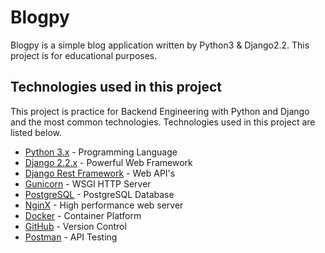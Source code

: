 # Blogpy

Blogpy is a simple blog application written by Python3 & Django2.2. This project is for educational purposes.


## Technologies used in this project

This project is practice for Backend Engineering with Python and Django and the most common technologies. Technologies used in this project are listed below.
-   [Python 3.x](https://www.python.org/) - Programming Language
-   [Django 2.2.x](https://www.djangoproject.com/) - Powerful Web Framework
-   [Django Rest Framework](https://www.django-rest-framework.org/) - Web API's
-   [Gunicorn](https://gunicorn.org/) - WSGI HTTP Server
-   [PostgreSQL](https://www.postgresql.org/) - PostgreSQL Database
-   [NginX](https://www.nginx.com/) - High performance web server
-   [Docker](https://www.docker.com/) - Container Platform
-   [GitHub](https://github.com/) - Version Control
-   [Postman](https://www.postman.com/) - API Testing
